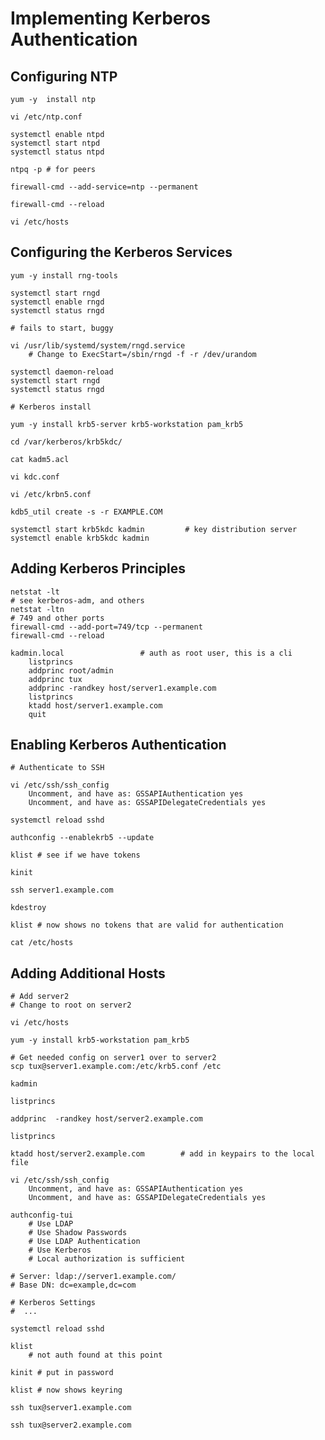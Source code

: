 # Implementing Kerberos Authentication

## Configuring NTP

    yum -y  install ntp

    vi /etc/ntp.conf

    systemctl enable ntpd
    systemctl start ntpd
    systemctl status ntpd

    ntpq -p # for peers

    firewall-cmd --add-service=ntp --permanent

    firewall-cmd --reload

    vi /etc/hosts
      
## Configuring the Kerberos Services

    yum -y install rng-tools

    systemctl start rngd
    systemctl enable rngd
    systemctl status rngd

    # fails to start, buggy

    vi /usr/lib/systemd/system/rngd.service
        # Change to ExecStart=/sbin/rngd -f -r /dev/urandom

    systemctl daemon-reload
    systemctl start rngd
    systemctl status rngd

    # Kerberos install

    yum -y install krb5-server krb5-workstation pam_krb5

    cd /var/kerberos/krb5kdc/

    cat kadm5.acl

    vi kdc.conf

    vi /etc/krbn5.conf

    kdb5_util create -s -r EXAMPLE.COM

    systemctl start krb5kdc kadmin         # key distribution server
    systemctl enable krb5kdc kadmin

## Adding Kerberos Principles

    netstat -lt
    # see kerberos-adm, and others
    netstat -ltn
    # 749 and other ports
    firewall-cmd --add-port=749/tcp --permanent
    firewall-cmd --reload
    
    kadmin.local                 # auth as root user, this is a cli
        listprincs
        addprinc root/admin
        addprinc tux
        addprinc -randkey host/server1.example.com
        listprincs
        ktadd host/server1.example.com
        quit

## Enabling Kerberos Authentication

    # Authenticate to SSH

    vi /etc/ssh/ssh_config
        Uncomment, and have as: GSSAPIAuthentication yes
        Uncomment, and have as: GSSAPIDelegateCredentials yes

    systemctl reload sshd

    authconfig --enablekrb5 --update

    klist # see if we have tokens

    kinit

    ssh server1.example.com

    kdestroy

    klist # now shows no tokens that are valid for authentication

    cat /etc/hosts

## Adding Additional Hosts

    # Add server2
    # Change to root on server2

    vi /etc/hosts

    yum -y install krb5-workstation pam_krb5

    # Get needed config on server1 over to server2
    scp tux@server1.example.com:/etc/krb5.conf /etc

    kadmin

    listprincs

    addprinc  -randkey host/server2.example.com

    listprincs

    ktadd host/server2.example.com        # add in keypairs to the local file

    vi /etc/ssh/ssh_config
        Uncomment, and have as: GSSAPIAuthentication yes
        Uncomment, and have as: GSSAPIDelegateCredentials yes

    authconfig-tui
        # Use LDAP
        # Use Shadow Passwords
        # Use LDAP Authentication
        # Use Kerberos
        # Local authorization is sufficient

    # Server: ldap://server1.example.com/
    # Base DN: dc=example,dc=com

    # Kerberos Settings
    #  ...

    systemctl reload sshd

    klist
        # not auth found at this point

    kinit # put in password

    klist # now shows keyring

    ssh tux@server1.example.com

    ssh tux@server2.example.com
    
    
